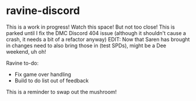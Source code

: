 # ravine-discord

This is a work in progress! Watch this space! But not too close!
This is parked until I fix the DMC Discord 404 issue (although it shouldn't cause a crash, it needs a bit of a refactor anyway)
EDIT: Now that Saren has brought in changes need to also bring those in (test SPDs), might be a Dee weekend, uh oh!

Ravine to-do:
* Fix game over handling
* Build to do list out of feedback

This is a reminder to swap out the mushroom!
